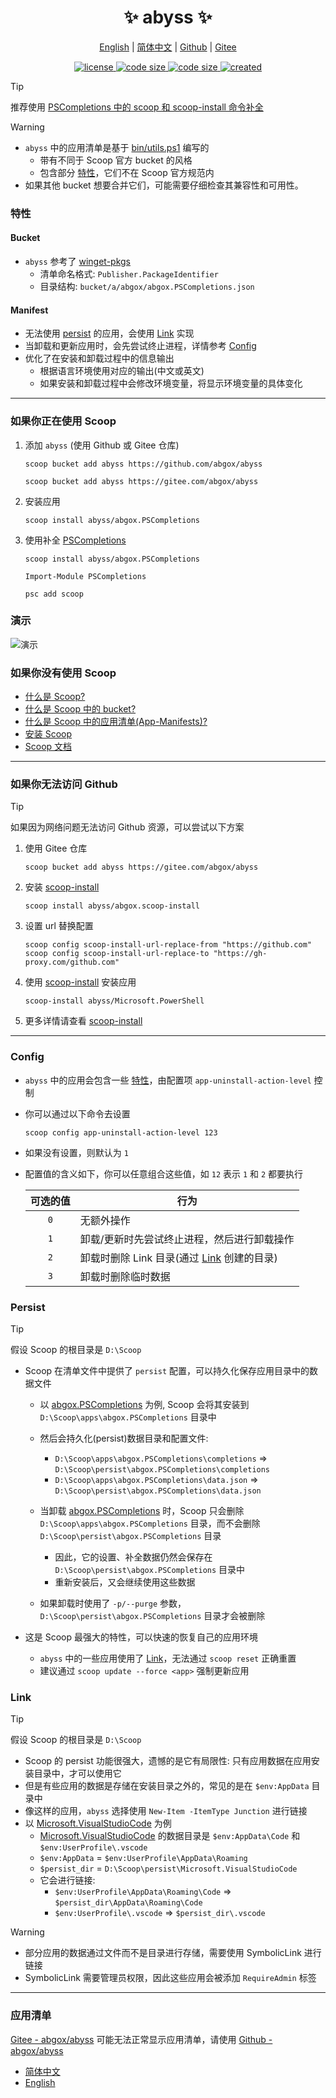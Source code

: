 <p align="center">
    <h1 align="center">✨ abyss ✨</h1>
</p>

<p align="center">
    <a href="readme.md">English</a> |
    <a href="readme-cn.md">简体中文</a> |
    <a href="https://github.com/abgox/abyss">Github</a> |
    <a href="https://gitee.com/abgox/abyss">Gitee</a>
</p>

<p align="center">
    <a href="https://github.com/abgox/abyss/blob/main/license">
        <img src="https://img.shields.io/github/license/abgox/abyss" alt="license" />
    </a>
    <a href="https://img.shields.io/github/languages/code-size/abgox/abyss.svg">
        <img src="https://img.shields.io/github/languages/code-size/abgox/abyss.svg" alt="code size" />
    </a>
    <a href="https://img.shields.io/github/repo-size/abgox/abyss.svg">
        <img src="https://img.shields.io/github/repo-size/abgox/abyss.svg" alt="code size" />
    </a>
    <a href="https://github.com/abgox/abyss">
        <img src="https://img.shields.io/github/created-at/abgox/abyss" alt="created" />
    </a>
</p>

> [!Tip]
>
> 推荐使用 [PSCompletions 中的 scoop 和 scoop-install 命令补全](https://gitee.com/abgox/PSCompletions)

> [!Warning]
>
> - `abyss` 中的应用清单是基于 [bin/utils.ps1](./bin/utils.ps1) 编写的
>   - 带有不同于 Scoop 官方 bucket 的风格
>   - 包含部分 [特性](#特性)，它们不在 Scoop 官方规范内
> - 如果其他 bucket 想要合并它们，可能需要仔细检查其兼容性和可用性。

### 特性

#### Bucket

- `abyss` 参考了 [winget-pkgs](https://github.com/microsoft/winget-pkgs)
  - 清单命名格式: `Publisher.PackageIdentifier`
  - 目录结构: `bucket/a/abgox/abgox.PSCompletions.json`

#### Manifest

- 无法使用 [persist](#persist) 的应用，会使用 [Link](#link) 实现
- 当卸载和更新应用时，会先尝试终止进程，详情参考 [Config](#config)
- 优化了在安装和卸载过程中的信息输出
  - 根据语言环境使用对应的输出(中文或英文)
  - 如果安装和卸载过程中会修改环境变量，将显示环境变量的具体变化

---

### 如果你正在使用 Scoop

1. 添加 `abyss` (使用 Github 或 Gitee 仓库)

   ```pwsh
   scoop bucket add abyss https://github.com/abgox/abyss
   ```

   ```pwsh
   scoop bucket add abyss https://gitee.com/abgox/abyss
   ```

2. 安装应用

   ```pwsh
   scoop install abyss/abgox.PSCompletions
   ```

3. 使用补全 [PSCompletions](https://gitee.com/abgox/PSCompletions)

   ```pwsh
   scoop install abyss/abgox.PSCompletions
   ```

   ```pwsh
   Import-Module PSCompletions
   ```

   ```
   psc add scoop
   ```

### 演示

![演示](https://abyss.abgox.com/demo-cn.gif)

### 如果你没有使用 Scoop

- [什么是 Scoop?](https://scoop.sh/)
- [什么是 Scoop 中的 bucket?](https://github.com/ScoopInstaller/Scoop/wiki/Buckets)
- [什么是 Scoop 中的应用清单(App-Manifests)?](https://github.com/ScoopInstaller/Scoop/wiki/App-Manifests)
- [安装 Scoop](https://github.com/ScoopInstaller/Install)
- [Scoop 文档](https://github.com/ScoopInstaller/Scoop/wiki)

---

### 如果你无法访问 Github

> [!Tip]
>
> 如果因为网络问题无法访问 Github 资源，可以尝试以下方案

1. 使用 Gitee 仓库

   ```pwsh
   scoop bucket add abyss https://gitee.com/abgox/abyss
   ```

2. 安装 [scoop-install](https://gitee.com/abgox/scoop-install)

   ```pwsh
   scoop install abyss/abgox.scoop-install
   ```

3. 设置 url 替换配置

   ```pwsh
   scoop config scoop-install-url-replace-from "https://github.com"
   scoop config scoop-install-url-replace-to "https://gh-proxy.com/github.com"
   ```

4. 使用 [scoop-install](https://gitee.com/abgox/scoop-install) 安装应用

   ```pwsh
   scoop-install abyss/Microsoft.PowerShell
   ```

5. 更多详情请查看 [scoop-install](https://gitee.com/abgox/scoop-install)

---

### Config

- `abyss` 中的应用会包含一些 [特性](#特性)，由配置项 `app-uninstall-action-level` 控制
- 你可以通过以下命令去设置

  ```pwsh
  scoop config app-uninstall-action-level 123
  ```

- 如果没有设置，则默认为 `1`

- 配置值的含义如下，你可以任意组合这些值，如 `12` 表示 `1` 和 `2` 都要执行

  | 可选的值 | 行为                                                |
  | :------: | --------------------------------------------------- |
  |   `0`    | 无额外操作                                          |
  |   `1`    | 卸载/更新时先尝试终止进程，然后进行卸载操作         |
  |   `2`    | 卸载时删除 Link 目录(通过 [Link](#link) 创建的目录) |
  |   `3`    | 卸载时删除临时数据                                  |

### Persist

> [!Tip]
>
> 假设 Scoop 的根目录是 `D:\Scoop`

- Scoop 在清单文件中提供了 `persist` 配置，可以持久化保存应用目录中的数据文件

  - 以 [abgox.PSCompletions](./bucket/abgox.PSCompletions.json) 为例, Scoop 会将其安装到 `D:\Scoop\apps\abgox.PSCompletions` 目录中
  - 然后会持久化(persist)数据目录和配置文件:

    - `D:\Scoop\apps\abgox.PSCompletions\completions` => `D:\Scoop\persist\abgox.PSCompletions\completions`
    - `D:\Scoop\apps\abgox.PSCompletions\data.json` => `D:\Scoop\persist\abgox.PSCompletions\data.json`

  - 当卸载 [abgox.PSCompletions](./bucket/abgox.PSCompletions.json) 时，Scoop 只会删除 `D:\Scoop\apps\abgox.PSCompletions` 目录，而不会删除 `D:\Scoop\persist\abgox.PSCompletions` 目录
    - 因此，它的设置、补全数据仍然会保存在 `D:\Scoop\persist\abgox.PSCompletions` 目录中
    - 重新安装后，又会继续使用这些数据
  - 如果卸载时使用了 `-p/--purge` 参数，`D:\Scoop\persist\abgox.PSCompletions` 目录才会被删除

- 这是 Scoop 最强大的特性，可以快速的恢复自己的应用环境
  - `abyss` 中的一些应用使用了 [Link](#link)，无法通过 `scoop reset` 正确重置
  - 建议通过 `scoop update --force <app>` 强制更新应用

### Link

> [!Tip]
>
> 假设 Scoop 的根目录是 `D:\Scoop`

- Scoop 的 persist 功能很强大，遗憾的是它有局限性: 只有应用数据在应用安装目录中，才可以使用它
- 但是有些应用的数据是存储在安装目录之外的，常见的是在 `$env:AppData` 目录中
- 像这样的应用，`abyss` 选择使用 `New-Item -ItemType Junction` 进行链接
- 以 [Microsoft.VisualStudioCode](./bucket/Microsoft.VisualStudioCode.json) 为例
  - [Microsoft.VisualStudioCode](./bucket/Microsoft.VisualStudioCode.json) 的数据目录是 `$env:AppData\Code` 和 `$env:UserProfile\.vscode`
  - `$env:AppData` = `$env:UserProfile\AppData\Roaming`
  - `$persist_dir` = `D:\Scoop\persist\Microsoft.VisualStudioCode`
  - 它会进行链接:
    - `$env:UserProfile\AppData\Roaming\Code` => `$persist_dir\AppData\Roaming\Code`
    - `$env:UserProfile\.vscode` => `$persist_dir\.vscode`

> [!Warning]
>
> - 部分应用的数据通过文件而不是目录进行存储，需要使用 SymbolicLink 进行链接
> - SymbolicLink 需要管理员权限，因此这些应用会被添加 `RequireAdmin` 标签

---

### 应用清单

[Gitee - abgox/abyss](https://gitee.com/abgox/abyss) 可能无法正常显示应用清单，请使用 [Github - abgox/abyss](https://github.com/abgox/abyss)

- [简体中文](./app-list-cn.md)
- [English](./app-list.md)
